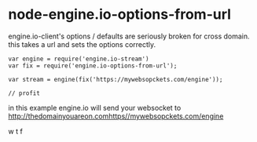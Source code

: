node-engine.io-options-from-url
===============================

engine.io-client's options / defaults are seriously broken for cross domain. this takes a url and sets the options correctly.

```
var engine = require('engine.io-stream')
var fix = require('engine.io-options-from-url');

var stream = engine(fix('https://mywebsopckets.com/engine'));

// profit

```

in this example engine.io will send your websocket to http://thedomainyouareon.comhttps//mywebsopckets.com/engine 

w t f
